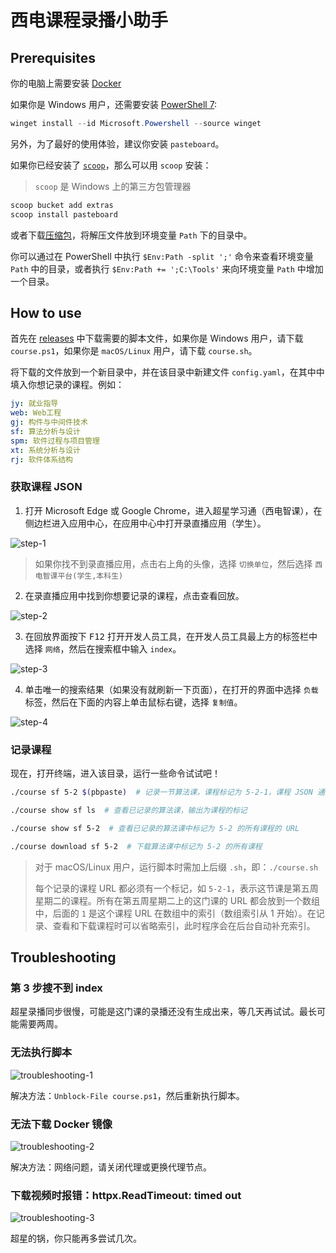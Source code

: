 # 西电课程录播小助手

## Prerequisites

你的电脑上需要安装 [Docker](https://www.docker.com/products/docker-desktop/)

如果你是 Windows 用户，还需要安装 [PowerShell 7](https://learn.microsoft.com/en-us/powershell/scripting/install/installing-powershell-on-windows#install-powershell-using-winget-recommended):

```powershell
winget install --id Microsoft.Powershell --source winget
```

另外，为了最好的使用体验，建议你安装 `pasteboard`。

如果你已经安装了 [`scoop`](https://scoop.sh/)，那么可以用 `scoop` 安装：

> `scoop` 是 Windows 上的第三方包管理器

```powershell
scoop bucket add extras
scoop install pasteboard
```

或者下载[压缩包](https://github.com/uzxmx/pasteboard/releases/)，将解压文件放到环境变量 `Path` 下的目录中。

你可以通过在 PowerShell 中执行 `$Env:Path -split ';'` 命令来查看环境变量 `Path` 中的目录，或者执行 `$Env:Path += ';C:\Tools'` 来向环境变量 `Path` 中增加一个目录。

## How to use

首先在 [releases](https://github.com/Undefined443/Course/releases) 中下载需要的脚本文件，如果你是 Windows 用户，请下载 `course.ps1`，如果你是 `macOS/Linux` 用户，请下载 `course.sh`。

将下载的文件放到一个新目录中，并在该目录中新建文件 `config.yaml`，在其中中填入你想记录的课程。例如：

```yml
jy: 就业指导
web: Web工程
gj: 构件与中间件技术
sf: 算法分析与设计
spm: 软件过程与项目管理
xt: 系统分析与设计
rj: 软件体系结构
```

### 获取课程 JSON

1. 打开 Microsoft Edge 或 Google Chrome，进入超星学习通（西电智课），在侧边栏进入应用中心，在应用中心中打开录直播应用（学生）。

![step-1](assets/step-1.jpg)

> 如果你找不到录直播应用，点击右上角的头像，选择 `切换单位`，然后选择 `西电智课平台(学生,本科生)`

2. 在录直播应用中找到你想要记录的课程，点击查看回放。

![step-2](assets/step-2.jpg)

3. 在回放界面按下 <kbd>F12</kbd> 打开开发人员工具，在开发人员工具最上方的标签栏中选择 `网络`，然后在搜索框中输入 `index`。

![step-3](assets/step-3.jpg)

4. 单击唯一的搜索结果（如果没有就刷新一下页面），在打开的界面中选择 `负载` 标签，然后在下面的内容上单击鼠标右键，选择 `复制值`。

![step-4](assets/step-4.jpg)

### 记录课程

现在，打开终端，进入该目录，运行一些命令试试吧！

```sh
./course sf 5-2 $(pbpaste)  # 记录一节算法课，课程标记为 5-2-1，课程 JSON 通过命令替换从剪贴板读出

./course show sf ls  # 查看已记录的算法课，输出为课程的标记

./course show sf 5-2  # 查看已记录的算法课中标记为 5-2 的所有课程的 URL

./course download sf 5-2  # 下载算法课中标记为 5-2 的所有课程
```

> 对于 macOS/Linux 用户，运行脚本时需加上后缀 `.sh`，即：`./course.sh`
>
> 每个记录的课程 URL 都必须有一个标记，如 `5-2-1`，表示这节课是第五周星期二的课程。所有在第五周星期二上的这门课的 URL 都会放到一个数组中，后面的 `1` 是这个课程 URL 在数组中的索引（数组索引从 1 开始）。在记录、查看和下载课程时可以省略索引，此时程序会在后台自动补充索引。

## Troubleshooting

### 第 3 步搜不到 index

超星录播同步很慢，可能是这门课的录播还没有生成出来，等几天再试试。最长可能需要两周。

### 无法执行脚本

![troubleshooting-1](assets/troubleshooting-1.png)

解决方法：`Unblock-File course.ps1`，然后重新执行脚本。

### 无法下载 Docker 镜像

![troubleshooting-2](assets/troubleshooting-2.png)

解决方法：网络问题，请关闭代理或更换代理节点。

### 下载视频时报错：httpx.ReadTimeout: timed out

![troubleshooting-3](assets/troubleshooting-3.png)

超星的锅，你只能再多尝试几次。

